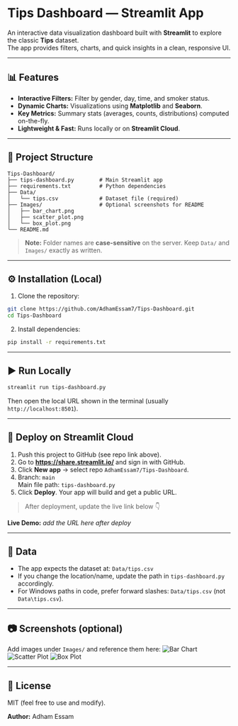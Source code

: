 # Tips Dashboard — Streamlit App

An interactive data visualization dashboard built with **Streamlit** to explore the classic **Tips** dataset.  
The app provides filters, charts, and quick insights in a clean, responsive UI.

---

## 📊 Features
- **Interactive Filters:** Filter by gender, day, time, and smoker status.
- **Dynamic Charts:** Visualizations using **Matplotlib** and **Seaborn**.
- **Key Metrics:** Summary stats (averages, counts, distributions) computed on-the-fly.
- **Lightweight & Fast:** Runs locally or on **Streamlit Cloud**.

---

## 📂 Project Structure
```
Tips-Dashboard/
├── tips-dashboard.py        # Main Streamlit app
├── requirements.txt         # Python dependencies
├── Data/
│   └── tips.csv             # Dataset file (required)
├── Images/                  # Optional screenshots for README
│   ├── bar_chart.png
│   ├── scatter_plot.png
│   └── box_plot.png
└── README.md
```

> **Note:** Folder names are **case-sensitive** on the server. Keep `Data/` and `Images/` exactly as written.

---

## ⚙️ Installation (Local)
1) Clone the repository:
```bash
git clone https://github.com/AdhamEssam7/Tips-Dashboard.git
cd Tips-Dashboard
```
2) Install dependencies:
```bash
pip install -r requirements.txt
```

---

## ▶️ Run Locally
```bash
streamlit run tips-dashboard.py
```
Then open the local URL shown in the terminal (usually `http://localhost:8501`).

---

## 🚀 Deploy on Streamlit Cloud
1. Push this project to GitHub (see repo link above).
2. Go to **https://share.streamlit.io/** and sign in with GitHub.
3. Click **New app** → select repo `AdhamEssam7/Tips-Dashboard`.
4. Branch: `main`  
   Main file path: `tips-dashboard.py`
5. Click **Deploy**. Your app will build and get a public URL.

> After deployment, update the live link below 👇

**Live Demo:** _add the URL here after deploy_

---

## 📘 Data
- The app expects the dataset at: `Data/tips.csv`
- If you change the location/name, update the path in `tips-dashboard.py` accordingly.
- For Windows paths in code, prefer forward slashes: `Data/tips.csv` (not `Data\tips.csv`).

---

## 📷 Screenshots (optional)
Add images under `Images/` and reference them here:
![Bar Chart](Images/bar_chart.png)
![Scatter Plot](Images/scatter_plot.png)
![Box Plot](Images/box_plot.png)

---

## 📝 License
MIT (feel free to use and modify).

**Author:** Adham Essam
